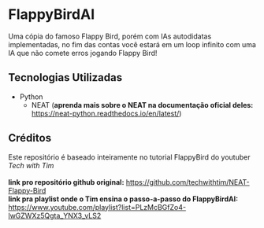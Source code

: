 # FlappyBirdAI
Uma cópia do famoso Flappy Bird, porém com IAs autodidatas implementadas, no fim das contas você estará em um loop infinito com uma IA que não comete erros jogando Flappy Bird!

## Tecnologias Utilizadas
- Python
  - NEAT (**aprenda mais sobre o NEAT na documentação oficial deles:** https://neat-python.readthedocs.io/en/latest/)

## Créditos
Este repositório é baseado inteiramente no tutorial FlappyBird do youtuber *Tech with Tim*
<br>
<br>
**link pro repositório github original:** https://github.com/techwithtim/NEAT-Flappy-Bird
<br>
**link pra playlist onde o Tim ensina o passo-a-passo do FlappyBirdAI:** https://www.youtube.com/playlist?list=PLzMcBGfZo4-lwGZWXz5Qgta_YNX3_vLS2
